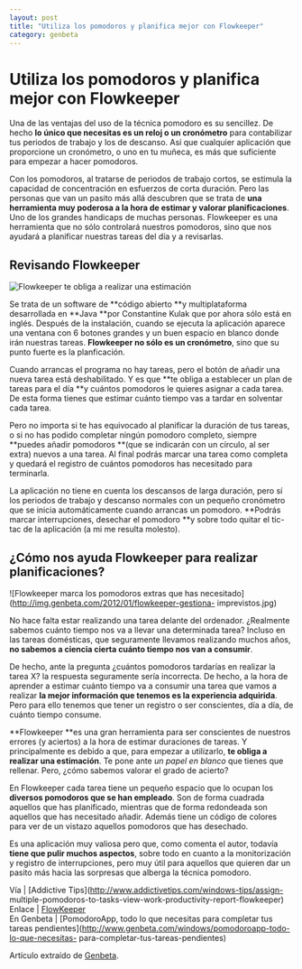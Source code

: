```yaml
---
layout: post
title: "Utiliza los pomodoros y planifica mejor con Flowkeeper"
category: genbeta
---
```


# Utiliza los pomodoros y planifica mejor con Flowkeeper


Una de las ventajas del uso de la técnica pomodoro es su sencillez. De hecho
**lo único que necesitas es un reloj o un cronómetro** para contabilizar tus
periodos de trabajo y los de descanso. Así que cualquier aplicación que
proporcione un cronómetro, o uno en tu muñeca, es más que suficiente para
empezar a hacer pomodoros.

Con los pomodoros, al tratarse de periodos de trabajo cortos, se estimula la
capacidad de concentración en esfuerzos de corta duración. Pero las personas
que van un pasito más allá descubren que se trata de **una herramienta muy
poderosa a la hora de estimar y valorar planificaciones**. Uno de los grandes
handicaps de muchas personas. Flowkeeper es una herramienta que no sólo
controlará nuestros pomodoros, sino que nos ayudará a planificar nuestras
tareas del día y a revisarlas.  
  

## Revisando Flowkeeper

  
![Flowkeeper te obliga a realizar una
estimación](http://img.genbeta.com/2012/01/flowkeeper-planes-diarios.jpg)

Se trata de un software de **código abierto **y multiplataforma desarrollada
en **Java **por Constantine Kulak que por ahora sólo está en inglés. Después
de la instalación, cuando se ejecuta la aplicación aparece una ventana con 6
botones grandes y un buen espacio en blanco donde irán nuestras tareas.
**Flowkeeper no sólo es un cronómetro**, sino que su punto fuerte es la
planficación.

Cuando arrancas el programa no hay tareas, pero el botón de añadir una nueva
tarea está deshabilitado. Y es que **te obliga a establecer un plan de tareas
para el día **y cuántos pomodoros le quieres asignar a cada tarea. De esta
forma tienes que estimar cuánto tiempo vas a tardar en solventar cada tarea.

Pero no importa si te has equivocado al planificar la duración de tus tareas,
o si no has podido completar ningún pomodoro completo, siempre **puedes añadir
pomodoros **(que se indicarán con un círculo, al ser extra) nuevos a una
tarea. Al final podrás marcar una tarea como completa y quedará el registro de
cuántos pomodoros has necesitado para terminarla.

La aplicación no tiene en cuenta los descansos de larga duración, pero sí los
periodos de trabajo y descanso normales con un pequeño cronómetro que se
inicia automáticamente cuando arrancas un pomodoro. **Podrás marcar
interrupciones, desechar el pomodoro **y sobre todo quitar el tic-tac de la
aplicación (a mi me resulta molesto).

## ¿Cómo nos ayuda Flowkeeper para realizar planificaciones?

  
![Flowkeeper marca los pomodoros extras que has
necesitado](http://img.genbeta.com/2012/01/flowkeeper-gestiona-
imprevistos.jpg)

No hace falta estar realizando una tarea delante del ordenador. ¿Realmente
sabemos cuánto tiempo nos va a llevar una determinada tarea? Incluso en las
tareas domésticas, que seguramente llevamos realizando muchos años, **no
sabemos a ciencia cierta cuánto tiempo nos van a consumir**.

De hecho, ante la pregunta ¿cuántos pomodoros tardarías en realizar la tarea
X? la respuesta seguramente sería incorrecta. De hecho, a la hora de aprender
a estimar cuánto tiempo va a consumir una tarea que vamos a realizar **la
mejor información que tenemos es la experiencia adquirida**. Pero para ello
tenemos que tener un registro o ser conscientes, día a día, de cuánto tiempo
consume.

**Flowkeeper **es una gran herramienta para ser conscientes de nuestros errores (y aciertos) a la hora de estimar duraciones de tareas. Y principalmente es debido a que, para empezar a utilizarlo, **te obliga a realizar una estimación**. Te pone ante _un papel en blanco_ que tienes que rellenar. Pero, ¿cómo sabemos valorar el grado de acierto?

En Flowkeeper cada tarea tiene un pequeño espacio que lo ocupan los **diversos
pomodoros que se han empleado**. Son de forma cuadrada aquellos que has
planificado, mientras que de forma redondeada son aquellos que has necesitado
añadir. Además tiene un código de colores para ver de un vistazo aquellos
pomodoros que has desechado.

Es una aplicación muy valiosa pero que, como comenta el autor, todavía **tiene
que pulir muchos aspectos**, sobre todo en cuanto a la monitorización y
registro de interrupciones, pero muy útil para aquellos que quieren dar un
pasito más hacia las sorpresas que alberga la técnica pomodoro.

Vía | [Addictive Tips](http://www.addictivetips.com/windows-tips/assign-
multiple-pomodoros-to-tasks-view-work-productivity-report-flowkeeper)  
Enlace | [FlowKeeper](http://flowkeeper.org/)  
En Genbeta | [PomodoroApp, todo lo que necesitas para completar tus tareas
pendientes](http://www.genbeta.com/windows/pomodoroapp-todo-lo-que-necesitas-
para-completar-tus-tareas-pendientes)

Artículo extraído de [Genbeta](http://www.genbeta.com).